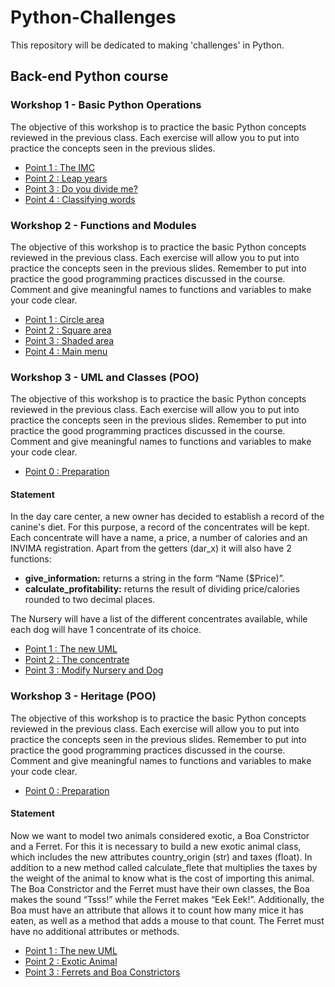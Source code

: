 # Python-Challenges
This repository will be dedicated to making 'challenges' in Python.

## Back-end Python course
### Workshop 1 - Basic Python Operations
The objective of this workshop is to practice the basic Python concepts reviewed in the previous class. Each exercise will allow you to put into practice the concepts seen in the previous slides.

* [Point 1 : The IMC](Workshop1-BasicPythonOperations/elIMC/imc.py)
* [Point 2 : Leap years](Workshop1-BasicPythonOperations/añosBisiestos/bisiestos.py)
* [Point 3 : Do you divide me?](Workshop1-BasicPythonOperations/meDivide/meDivide.py)
* [Point 4 : Classifying words](Workshop1-BasicPythonOperations/clasificandoPalabras/clasificandoPalabras.py)

### Workshop 2 - Functions and Modules
The objective of this workshop is to practice the basic Python concepts reviewed in the previous class. Each exercise will allow you to put into practice the concepts seen in the previous slides. Remember to put into practice the good programming practices discussed in the course. Comment and give meaningful names to functions and variables to make your code clear.

* [Point 1 : Circle area](Workshop2-FunctionsModules/areaCirculo/circulo.py)
* [Point 2 : Square area](Workshop2-FunctionsModules/areaCuadrado/modulo.py)
* [Point 3 : Shaded area](Workshop2-FunctionsModules/areaCuadrado/README.md/#punto-3--el-área-sombreada)
* [Point 4 : Main menu](Workshop2-FunctionsModules/consola.py)

### Workshop 3 - UML and Classes (POO)
The objective of this workshop is to practice the basic Python concepts reviewed in the previous class. Each exercise will allow you to put into practice the concepts seen in the previous slides. Remember to put into practice the good programming practices discussed in the course. Comment and give meaningful names to functions and variables to make your code clear.

* [Point 0 : Preparation](Workshop3-UMLClasses/preparacion)

#### Statement
In the day care center, a new owner has decided to establish a record of the canine's diet. For this purpose, a record of the concentrates will be kept. Each concentrate will have a name, a price, a number of calories and an INVIMA registration. Apart from the getters (dar_x) it will also have 2 functions:

* **give_information:** returns a string in the form “Name ($Price)”.
* **calculate_profitability:** returns the result of dividing price/calories rounded to two decimal places.

The Nursery will have a list of the different concentrates available, while each dog will have 1 concentrate of its choice.

* [Point 1 : The new UML](Workshop3-UMLClasses/nuevoUML/Diagrama_Guarderia.png)
* [Point 2 : The concentrate](Workshop3-UMLClasses/concentrado/concentrado.py)
* [Point 3 :  Modify Nursery and Dog](Workshop3-UMLClasses/preparacion)

### Workshop 3 - Heritage (POO)
The objective of this workshop is to practice the basic Python concepts reviewed in the previous class. Each exercise will allow you to put into practice the concepts seen in the previous slides. Remember to put into practice the good programming practices discussed in the course. Comment and give meaningful names to functions and variables to make your code clear.

* [Point 0 : Preparation](Workshop4-HeritagePOO/preparacion)

#### Statement

Now we want to model two animals considered exotic, a Boa Constrictor and a Ferret. For this it is necessary to build a new exotic animal class, which includes the new attributes country_origin (str) and taxes (float). In addition to a new method called calculate_flete that multiplies the taxes by the weight of the animal to know what is the cost of importing this animal. The Boa Constrictor and the Ferret must have their own classes, the Boa makes the sound “Tsss!” while the Ferret makes “Eek Eek!”. Additionally, the Boa must have an attribute that allows it to count how many mice it has eaten, as well as a method that adds a mouse to that count. The Ferret must have no additional attributes or methods.

* [Point 1 : The new UML](Workshop4-HeritagePOO/nuevoUML/Diagrama_Guarderia.png)
* [Point 2 : Exotic Animal](Workshop4-HeritagePOO/animalExotico/animal_exotico.py)
* [Point 3 : Ferrets and Boa Constrictors](Workshop4-HeritagePOO/huronesyBoas)